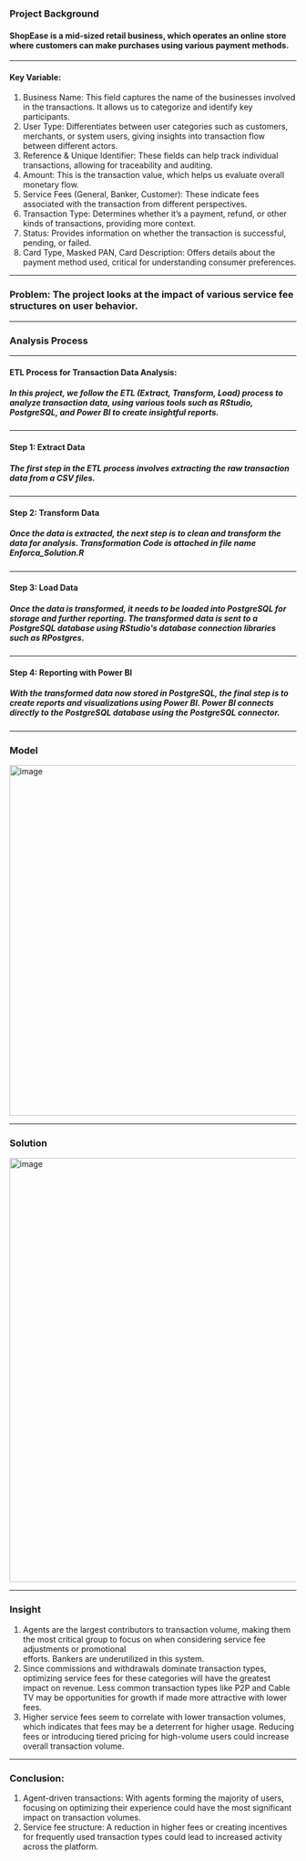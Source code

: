 ### Project Background
#### ShopEase is a mid-sized retail business, which operates an online store where customers can make purchases using various payment methods. 
---
#### Key Variable:
1.  Business Name: This field captures the name of the businesses involved in the transactions. It allows us to categorize and identify key participants.
2.  User Type: Differentiates between user categories such as customers, merchants, or system users, giving insights into transaction flow between different actors.
3.  Reference & Unique Identifier: These fields can help track individual transactions, allowing for traceability and auditing.
4.  Amount: This is the transaction value, which helps us evaluate overall monetary flow.
5.  Service Fees (General, Banker, Customer): These indicate fees associated with the transaction from different perspectives.
6.  Transaction Type: Determines whether it’s a payment, refund, or other kinds of transactions, providing more context.
7.  Status: Provides information on whether the transaction is successful, pending, or failed.
8.  Card Type, Masked PAN, Card Description: Offers details about the payment method used, critical for understanding consumer preferences.
---
### Problem: The project looks at the impact of various service fee structures on user behavior.
---
### Analysis Process
---
#### ETL Process for Transaction Data Analysis: 
##### In this project, we follow the ETL (Extract, Transform, Load) process to analyze transaction data, using various tools such as RStudio, PostgreSQL, and Power BI to create insightful reports.
---
#### Step 1: Extract Data
##### The first step in the ETL process involves extracting the raw transaction data from a CSV files.
---
#### Step 2: Transform Data
##### Once the data is extracted, the next step is to clean and transform the data for analysis. Transformation Code is attached in file name Enforca_Solution.R
---
#### Step 3: Load Data
##### Once the data is transformed, it needs to be loaded into PostgreSQL for storage and further reporting. The transformed data is sent to a PostgreSQL database using RStudio's database connection libraries such as RPostgres.
---
#### Step 4: Reporting with Power BI
##### With the transformed data now stored in PostgreSQL, the final step is to create reports and visualizations using Power BI. Power BI connects directly to the PostgreSQL database using the PostgreSQL connector.
---
### Model
<img width="614" alt="image" src="https://github.com/user-attachments/assets/d548e3c1-31a9-4210-9128-dbb7f2f71667">

---

### Solution
<img width="743" alt="image" src="https://github.com/user-attachments/assets/6d56faaa-a32a-492d-a9cc-e5971466b7f1">



---

### Insight
  1. Agents are the largest contributors to transaction volume, making them the most critical group to focus on when considering service fee adjustments or promotional   
     efforts. Bankers are underutilized in this system.
  2. Since commissions and withdrawals dominate transaction types, optimizing service fees for these categories will have the greatest impact on revenue. Less common 
     transaction types like P2P and Cable TV may be opportunities for growth if made more attractive with lower fees.
  3. Higher service fees seem to correlate with lower transaction volumes, which indicates that fees may be a deterrent for higher usage. Reducing fees or introducing tiered 
     pricing for high-volume users could increase overall transaction volume.
---

### Conclusion:
  1.  Agent-driven transactions: With agents forming the majority of users, focusing on optimizing their experience could have the most significant impact on transaction 
      volumes.
  2.  Service fee structure: A reduction in higher fees or creating incentives for frequently used transaction types could lead to increased activity across the platform.


